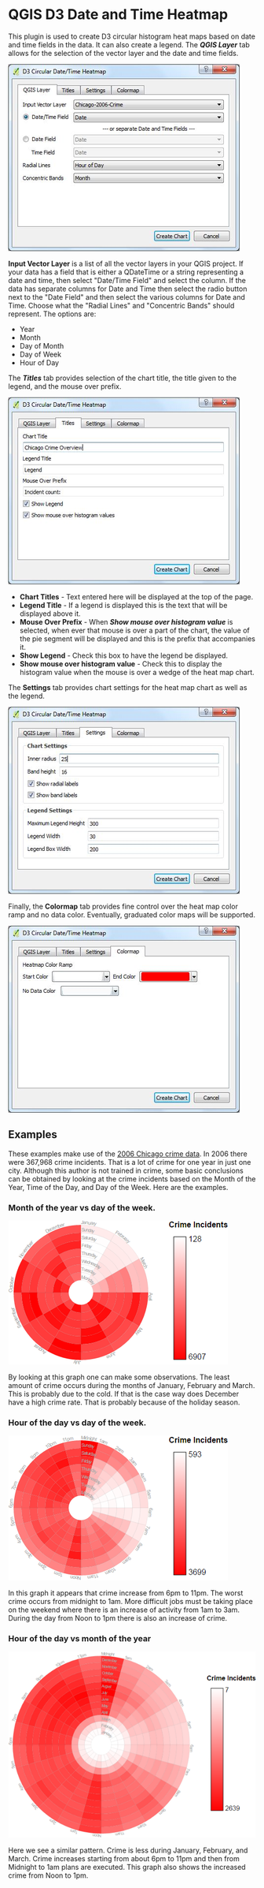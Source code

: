 # QGIS D3 Date and Time Heatmap
This plugin is used to create D3 circular histogram heat maps based on date and time fields in the data. It can also create a legend. The ***QGIS Layer*** tab allows for the selection of the vector layer and the date and time fields.

![Circular Heatmap](tutorial/d3datavis.jpg)

**Input Vector Layer** is a list of all the vector layers in your QGIS project. If your data has a field that is either a QDateTime or a string representing a date and time, then select "Date/Time Field" and select the column. If the data has separate columns for Date and Time then select the radio button next to the "Date Field" and then select the various columns for Date and Time. Choose what the "Radial Lines" and "Concentric Bands" should represent. The options are:

* Year
* Month
* Day of Month
* Day of Week
* Hour of Day

The ***Titles*** tab provides selection of the chart title, the title given to the legend, and the mouse over prefix.

![Titles Tab](tutorial/titles.jpg)

* **Chart Titles** - Text entered here will be displayed at the top of the page.
* **Legend Title** - If a legend is displayed this is the text that will be displayed above it.
* **Mouse Over Prefix** - When ***Show mouse over histogram value*** is selected, when ever that mouse is over a part of the chart, the value of the pie segment will be displayed and this is the prefix that accompanies it.
* **Show Legend** - Check this box to have the legend be displayed.
* **Show mouse over histogram value** - Check this to display the histogram value when the mouse is over a wedge of the heat map chart.

The **Settings** tab provides chart settings for the heat map chart as well as the legend.

![Settings Tab](tutorial/settings.jpg)

Finally, the **Colormap** tab provides fine control over the heat map color ramp and no data color. Eventually, graduated color maps will be supported.

![Colar Map Tab](tutorial/colormap.jpg)

## Examples
These examples make use of the [2006 Chicago crime data](https://data.cityofchicago.org/Public-Safety/Crimes-2001-to-present/ijzp-q8t2). In 2006 there were 367,968 crime incidents. That is a lot of crime for one year in just one city. Although this author is not trained in crime, some basic conclusions can be obtained by looking at the crime incidents based on the Month of the Year, Time of the Day, and Day of the Week. Here are the examples.

### Month of the year vs day of the week.

![Month vs day of the week](tutorial/month-dow.png)

By looking at this graph one can make some observations. The least amount of crime occurs during the months of January, February and March. This is probably due to the cold. If that is the case way does December have a high crime rate. That is probably because of the holiday season. 

### Hour of the day vs day of the week.

![Hour of the day vs day of the week](tutorial/hour-dow.png)

In this graph it appears that crime increase from 6pm to 11pm. The worst crime occurs from midnight to 1am. More difficult jobs must be taking place on the weekend where there is an increase of activity from 1am to 3am. During the day from Noon to 1pm there is also an increase of crime.

### Hour of the day vs month of the year

![Hour of the day vs month of the year](tutorial/hour-month.png)

Here we see a similar pattern. Crime is less during January, February, and March. Crime increases starting from about 6pm to 11pm and then from Midnight to 1am plans are executed. This graph also shows the increased crime from Noon to 1pm.